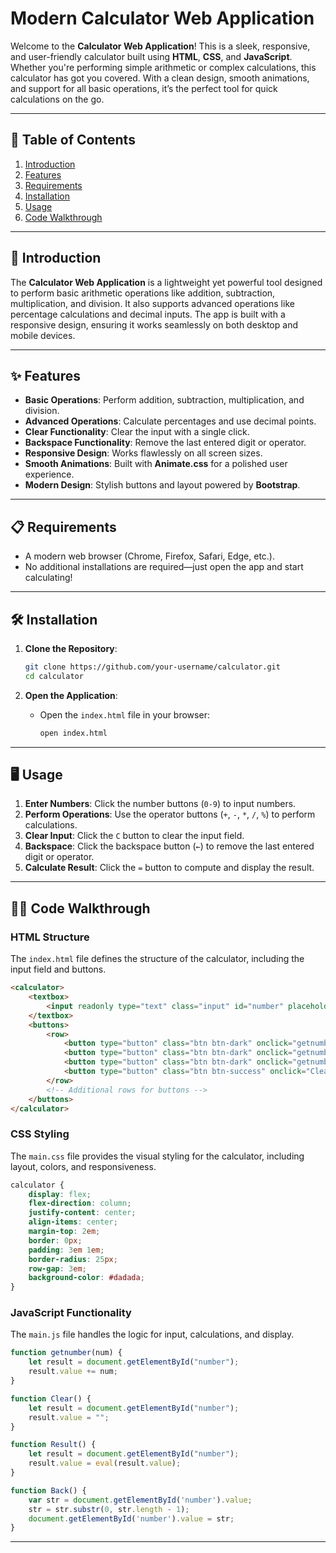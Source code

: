 # Modern Calculator Web Application

Welcome to the **Calculator Web Application**! This is a sleek, responsive, and user-friendly calculator built using **HTML**, **CSS**, and **JavaScript**. Whether you're performing simple arithmetic or complex calculations, this calculator has got you covered. With a clean design, smooth animations, and support for all basic operations, it’s the perfect tool for quick calculations on the go.

---

## 📌 **Table of Contents**
1. [Introduction](#-introduction)
2. [Features](#-features)
3. [Requirements](#-requirements)
4. [Installation](#-installation)
5. [Usage](#-usage)
6. [Code Walkthrough](#-code-walkthrough)

---

## 🚀 **Introduction**

The **Calculator Web Application** is a lightweight yet powerful tool designed to perform basic arithmetic operations like addition, subtraction, multiplication, and division. It also supports advanced operations like percentage calculations and decimal inputs. The app is built with a responsive design, ensuring it works seamlessly on both desktop and mobile devices.

---

## ✨ **Features**

- **Basic Operations**: Perform addition, subtraction, multiplication, and division.
- **Advanced Operations**: Calculate percentages and use decimal points.
- **Clear Functionality**: Clear the input with a single click.
- **Backspace Functionality**: Remove the last entered digit or operator.
- **Responsive Design**: Works flawlessly on all screen sizes.
- **Smooth Animations**: Built with **Animate.css** for a polished user experience.
- **Modern Design**: Stylish buttons and layout powered by **Bootstrap**.

---

## 📋 **Requirements**

- A modern web browser (Chrome, Firefox, Safari, Edge, etc.).
- No additional installations are required—just open the app and start calculating!

---

## 🛠️ **Installation**

1. **Clone the Repository**:
   ```bash
   git clone https://github.com/your-username/calculator.git
   cd calculator
   ```

2. **Open the Application**:
   - Open the `index.html` file in your browser:
     ```bash
     open index.html
     ```

---

## 🖥️ **Usage**

1. **Enter Numbers**: Click the number buttons (`0-9`) to input numbers.
2. **Perform Operations**: Use the operator buttons (`+`, `-`, `*`, `/`, `%`) to perform calculations.
3. **Clear Input**: Click the `C` button to clear the input field.
4. **Backspace**: Click the backspace button (`←`) to remove the last entered digit or operator.
5. **Calculate Result**: Click the `=` button to compute and display the result.

---

## 🧑‍💻 **Code Walkthrough**

### **HTML Structure**
The `index.html` file defines the structure of the calculator, including the input field and buttons.

```html
<calculator>
    <textbox>
        <input readonly type="text" class="input" id="number" placeholder="Calculate Here">
    </textbox>
    <buttons>
        <row>
            <button type="button" class="btn btn-dark" onclick="getnumber('7')">7</button>
            <button type="button" class="btn btn-dark" onclick="getnumber('8')">8</button>
            <button type="button" class="btn btn-dark" onclick="getnumber('9')">9</button>
            <button type="button" class="btn btn-success" onclick="Clear()">C</button>
        </row>
        <!-- Additional rows for buttons -->
    </buttons>
</calculator>
```

### **CSS Styling**
The `main.css` file provides the visual styling for the calculator, including layout, colors, and responsiveness.

```css
calculator {
    display: flex;
    flex-direction: column;
    justify-content: center;
    align-items: center;
    margin-top: 2em;
    border: 0px;
    padding: 3em 1em;
    border-radius: 25px;
    row-gap: 3em;
    background-color: #dadada;
}
```

### **JavaScript Functionality**
The `main.js` file handles the logic for input, calculations, and display.

```javascript
function getnumber(num) {
    let result = document.getElementById("number");
    result.value += num;
}

function Clear() {
    let result = document.getElementById("number");
    result.value = "";
}

function Result() {
    let result = document.getElementById("number");
    result.value = eval(result.value);
}

function Back() {
    var str = document.getElementById('number').value;
    str = str.substr(0, str.length - 1);
    document.getElementById('number').value = str;
}
```

---
